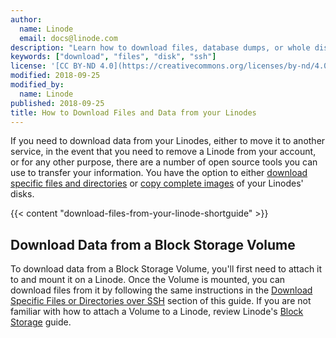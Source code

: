 ```yaml
---
author:
  name: Linode
  email: docs@linode.com
description: "Learn how to download files, database dumps, or whole disks from your Linodes."
keywords: ["download", "files", "disk", "ssh"]
license: '[CC BY-ND 4.0](https://creativecommons.org/licenses/by-nd/4.0)'
modified: 2018-09-25
modified_by:
  name: Linode
published: 2018-09-25
title: How to Download Files and Data from your Linodes 
---
```


If you need to download data from your Linodes, either to move it to another service, in the event that you need to remove a Linode from your account, or for any other purpose, there are a number of open source tools you can use to transfer your information. You have the option to either [download specific files and directories](#download-specific-files-or-directories-over-ssh) or [copy complete images](#download-a-disk-over-ssh) of your Linodes' disks.

{{< content "download-files-from-your-linode-shortguide" >}}

## Download Data from a Block Storage Volume

To download data from a Block Storage Volume, you'll first need to attach it to and mount it on a Linode. Once the Volume is mounted, you can download files from it by following the same instructions in the [Download Specific Files or Directories over SSH](#download-specific-files-or-directories-over-ssh) section of this guide. If you are not familiar with how to attach a Volume to a Linode, review Linode's [Block Storage](/docs/platform/block-storage/how-to-use-block-storage-with-your-linode/) guide.